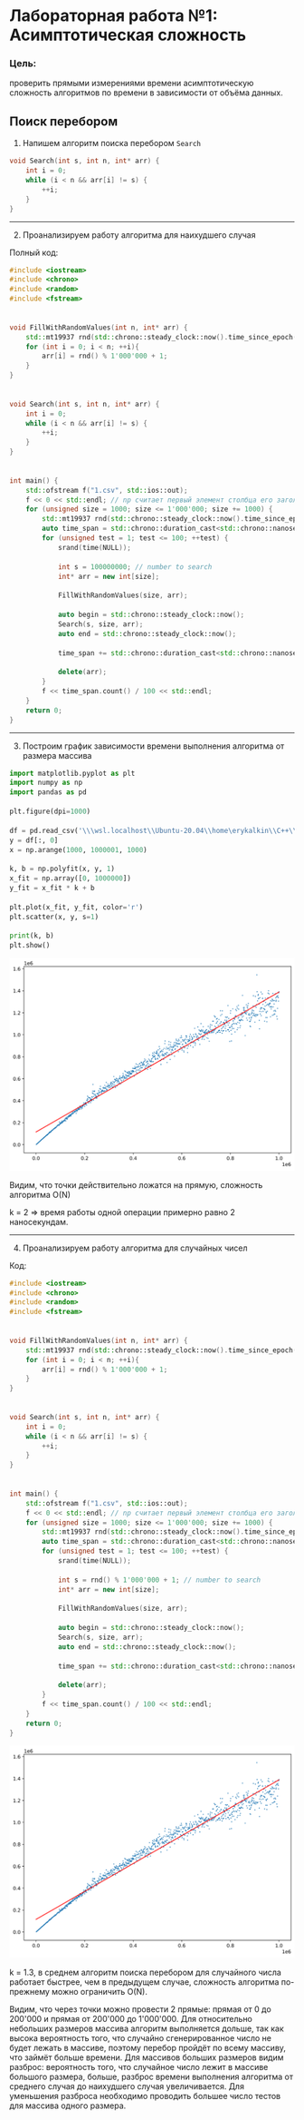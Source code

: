 # Лабораторная работа №1: Асимптотическая сложность
### Цель:
проверить прямыми измерениями времени асимптотическую сложность алгоритмов по времени в зависимости от объёма данных.

## Поиск перебором
1. Напишем алгоритм поиска перебором ```Search```

```C++
void Search(int s, int n, int* arr) {
    int i = 0;
    while (i < n && arr[i] != s) {
        ++i;
    }
}
```

---
2. Проанализируем работу алгоритма для наихудшего случая

Полный код:
```C++
#include <iostream>
#include <chrono>
#include <random>
#include <fstream>


void FillWithRandomValues(int n, int* arr) {
    std::mt19937 rnd(std::chrono::steady_clock::now().time_since_epoch().count());
    for (int i = 0; i < n; ++i){
        arr[i] = rnd() % 1'000'000 + 1;
    }
}


void Search(int s, int n, int* arr) {
    int i = 0;
    while (i < n && arr[i] != s) {
        ++i;
    }
}


int main() {
    std::ofstream f("1.csv", std::ios::out);
    f << 0 << std::endl; // np считает первый элемент столбца его заголовком
    for (unsigned size = 1000; size <= 1'000'000; size += 1000) {
        std::mt19937 rnd(std::chrono::steady_clock::now().time_since_epoch().count());
        auto time_span = std::chrono::duration_cast<std::chrono::nanoseconds>(std::chrono::steady_clock::now() - std::chrono::steady_clock::now());
        for (unsigned test = 1; test <= 100; ++test) {
            srand(time(NULL));

            int s = 100000000; // number to search
            int* arr = new int[size];

            FillWithRandomValues(size, arr);

            auto begin = std::chrono::steady_clock::now();
            Search(s, size, arr);
            auto end = std::chrono::steady_clock::now();

            time_span += std::chrono::duration_cast<std::chrono::nanoseconds>(end - begin);

            delete(arr);
        }
        f << time_span.count() / 100 << std::endl;
    }
    return 0;
}
```

---
3. Построим график зависимости времени выполнения алгоритма от размера массива
```python
import matplotlib.pyplot as plt
import numpy as np
import pandas as pd

plt.figure(dpi=1000)

df = pd.read_csv('\\\wsl.localhost\\Ubuntu-20.04\\home\erykalkin\\C++\\1.csv').to_numpy()
y = df[:, 0]
x = np.arange(1000, 1000001, 1000)

k, b = np.polyfit(x, y, 1)
x_fit = np.array([0, 1000000])
y_fit = x_fit * k + b

plt.plot(x_fit, y_fit, color='r')
plt.scatter(x, y, s=1)

print(k, b)
plt.show()
```
![](https://github.com/Erykalkin/MIPT_labs/blob/main/lab_1/image.png)

Видим, что точки действительно ложатся на прямую, сложность алгоритма O(N)

k = 2 $\Rightarrow$ время работы одной операции примерно равно 2 наносекундам.

---
4. Проанализируем работу алгоритма для случайных чисел

Код:
```C++
#include <iostream>
#include <chrono>
#include <random>
#include <fstream>


void FillWithRandomValues(int n, int* arr) {
    std::mt19937 rnd(std::chrono::steady_clock::now().time_since_epoch().count());
    for (int i = 0; i < n; ++i){
        arr[i] = rnd() % 1'000'000 + 1;
    }
}


void Search(int s, int n, int* arr) {
    int i = 0;
    while (i < n && arr[i] != s) {
        ++i;
    }
}


int main() {
    std::ofstream f("1.csv", std::ios::out);
    f << 0 << std::endl; // np считает первый элемент столбца его заголовком
    for (unsigned size = 1000; size <= 1'000'000; size += 1000) {
        std::mt19937 rnd(std::chrono::steady_clock::now().time_since_epoch().count());
        auto time_span = std::chrono::duration_cast<std::chrono::nanoseconds>(std::chrono::steady_clock::now() - std::chrono::steady_clock::now());
        for (unsigned test = 1; test <= 100; ++test) {
            srand(time(NULL));

            int s = rnd() % 1'000'000 + 1; // number to search
            int* arr = new int[size];

            FillWithRandomValues(size, arr);

            auto begin = std::chrono::steady_clock::now();
            Search(s, size, arr);
            auto end = std::chrono::steady_clock::now();

            time_span += std::chrono::duration_cast<std::chrono::nanoseconds>(end - begin);

            delete(arr);
        }
        f << time_span.count() / 100 << std::endl;
    }
    return 0;
}
```

![](https://github.com/Erykalkin/MIPT_labs/blob/main/lab_1/image1.png)

k = 1.3, в среднем алгоритм поиска перебором для случайного числа работает быстрее, чем в предыдущем случае, сложность алгоритма по-прежнему можно ограничить O(N).

Видим, что через точки можно провести 2 прямые: прямая от 0 до 200'000 и прямая от 200'000 до 1'000'000. Для относительно небольших размеров массива алгоритм выполняется дольше, так как высока вероятность того, что случайно сгенерированное число не будет лежать в массиве, поэтому перебор пройдёт по всему массиву, что займёт больше времени. Для массивов больших размеров видим разброс: вероятность того, что случайное число лежит в массиве большого размера, больше, разброс времени выполнения алгоритма от среднего случая до наихудшего случая увеличивается. Для уменьшения разброса необходимо проводить большее число тестов для массива одного размера.
